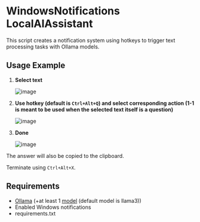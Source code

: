 # WindowsNotifications LocalAIAssistant

This script creates a notification system using hotkeys to trigger text processing tasks with Ollama models.

## Usage Example

1. **Select text**
   
   ![image](https://github.com/user-attachments/assets/fac150a4-c857-474b-8490-c754bf1c3f8e)

2. **Use hotkey (default is `Ctrl+Alt+Q`) and select corresponding action (1-1 is meant to be used when the selected text itself is a question)**
   
   ![image](https://github.com/user-attachments/assets/5f8f1aa0-079f-473a-9b02-1f01f7c473b2)

3. **Done**
   
   ![image](https://github.com/user-attachments/assets/15d29223-712f-4480-92ae-bee81e061965)

The answer will also be copied to the clipboard.

Terminate using `Ctrl+Alt+X`.

## Requirements

- [Ollama](https://ollama.com) (+at least 1 [model](https://ollama.com/library) (default model is llama3))
- Enabled Windows notifications
- requirements.txt
